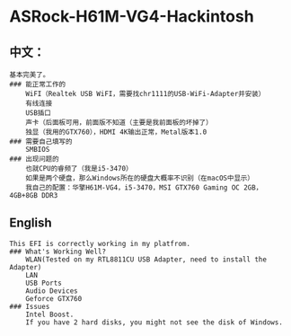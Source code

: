 # ASRock-H61M-VG4-Hackintosh

## 中文：
    基本完美了。
    ### 能正常工作的
        WiFI（Realtek USB WiFI，需要找chr1111的USB-WiFi-Adapter并安装）
        有线连接
        USB插口
        声卡（后面板可用，前面版不知道（主要是我前面板的坏掉了）
        独显（我用的GTX760），HDMI 4K输出正常，Metal版本1.0
    ### 需要自己填写的
        SMBIOS
    ### 出现问题的
        也就CPU的睿频了（我是i5-3470）
        如果是两个硬盘，那么Windows所在的硬盘大概率不识别（在macOS中显示）
        我自己的配置：华擎H61M-VG4，i5-3470，MSI GTX760 Gaming OC 2GB， 4GB+8GB DDR3
        
 ## English
    This EFI is correctly working in my platfrom.
    ### What's Working Well?
        WLAN(Tested on my RTL8811CU USB Adapter, need to install the Adapter)
        LAN
        USB Ports
        Audio Devices
        Geforce GTX760
    ### Issues
        Intel Boost.
        If you have 2 hard disks, you might not see the disk of Windows.
